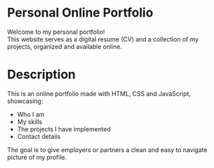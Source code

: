 # Personal Online Portfolio
Welcome to my personal portfolio!  
This website serves as a digital resume (CV) and a collection of my projects, organized and available online.

# Description
This is an online portfolio made with HTML, CSS and JavaScript, showcasing:
- Who I am
- My skills
- The projects I have implemented
- Contact details

The goal is to give employers or partners a clean and easy to navigate picture of my profile.
